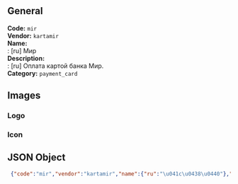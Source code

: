 #  
## General 
**Code:** `mir`  
**Vendor:** `kartamir`  
**Name:**  
:	[ru] Мир  
**Description:**  
: [ru] Оплата картой банка Мир.  
**Category:** `payment_card`  
## Images 
### Logo 
### Icon 
## JSON Object 
```json
 {"code":"mir","vendor":"kartamir","name":{"ru":"\u041c\u0438\u0440"},"description":{"ru":"\u041e\u043f\u043b\u0430\u0442\u0430 \u043a\u0430\u0440\u0442\u043e\u0439 \u0431\u0430\u043d\u043a\u0430 \u041c\u0438\u0440."},"countries":null,"category":"payment_card"}```  

